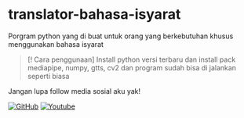 # translator-bahasa-isyarat
Porgram python yang di buat untuk orang yang berkebutuhan khusus menggunakan bahasa isyarat
> [! Cara penggunaan]
> Install python versi terbaru dan install pack mediapipe, numpy, gtts, cv2 dan program sudah bisa di jalankan seperti biasa
>
Jangan lupa follow media sosial aku yak!


[![GitHub](https://img.shields.io/badge/GitHub-000000?style=for-the-badge&logo=github&logoColor=white)](https://github.com/SiloKusuma)
[![Youtube](https://img.shields.io/badge/Youtube-ff0000?style=for-the-badge&logo=youtube&logoColor=white)](https://www.youtube.com/@SiloKusuma1)
